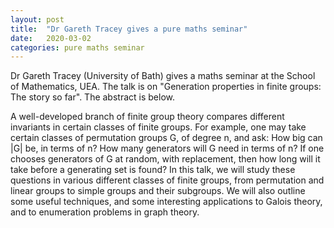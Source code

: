 ```yaml
---
layout: post
title:  "Dr Gareth Tracey gives a pure maths seminar"
date:   2020-03-02
categories: pure maths seminar
---
```


Dr Gareth Tracey (University of Bath) gives a maths seminar at the School of Mathematics, UEA. The talk is on "Generation properties in finite groups: The story so far".
The abstract is below.

A well-developed branch of finite group theory compares different invariants in certain classes of finite groups. For example, one may take certain classes of permutation groups G, of degree n, and ask: How big can |G| be, in terms of n? How many generators will G need in terms of n? If one chooses generators of G at random, with replacement, then how long will it take before a generating set is found? In this talk, we will study these questions in various different classes of finite groups, from permutation and linear groups to simple groups and their subgroups. We will also outline some useful techniques, and some interesting applications to Galois theory, and to enumeration problems in graph theory.    

